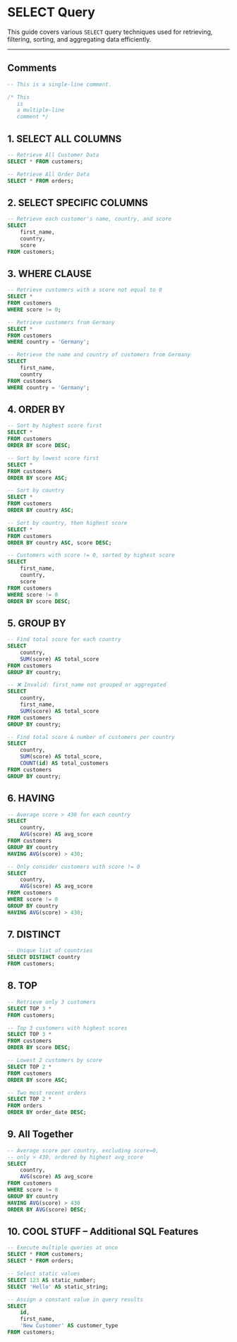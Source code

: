 # SELECT Query

This guide covers various `SELECT` query techniques used for retrieving, filtering, sorting, and aggregating data efficiently.

---

## Comments

```sql
-- This is a single-line comment.

/* This
   is
   a multiple-line
   comment */
```

## 1. SELECT ALL COLUMNS
```sql
-- Retrieve All Customer Data
SELECT * FROM customers;

-- Retrieve All Order Data
SELECT * FROM orders;
```

## 2. SELECT SPECIFIC COLUMNS
```sql
-- Retrieve each customer's name, country, and score
SELECT 
    first_name,
    country, 
    score
FROM customers;
```

## 3. WHERE CLAUSE
```sql
-- Retrieve customers with a score not equal to 0
SELECT * 
FROM customers
WHERE score != 0;

-- Retrieve customers from Germany
SELECT * 
FROM customers
WHERE country = 'Germany';

-- Retrieve the name and country of customers from Germany
SELECT
    first_name,
    country
FROM customers
WHERE country = 'Germany';
```

## 4. ORDER BY
```sql
-- Sort by highest score first
SELECT * 
FROM customers
ORDER BY score DESC;

-- Sort by lowest score first
SELECT * 
FROM customers
ORDER BY score ASC;

-- Sort by country
SELECT * 
FROM customers
ORDER BY country ASC;

-- Sort by country, then highest score
SELECT * 
FROM customers
ORDER BY country ASC, score DESC;

-- Customers with score != 0, sorted by highest score
SELECT
    first_name,
    country,
    score
FROM customers
WHERE score != 0
ORDER BY score DESC;
```

## 5. GROUP BY
```sql
-- Find total score for each country
SELECT 
    country,
    SUM(score) AS total_score
FROM customers
GROUP BY country;

-- ❌ Invalid: first_name not grouped or aggregated
SELECT 
    country,
    first_name,
    SUM(score) AS total_score
FROM customers
GROUP BY country;

-- Find total score & number of customers per country
SELECT 
    country,
    SUM(score) AS total_score,
    COUNT(id) AS total_customers
FROM customers
GROUP BY country;
```

## 6. HAVING
```sql
-- Average score > 430 for each country
SELECT
    country,
    AVG(score) AS avg_score
FROM customers
GROUP BY country
HAVING AVG(score) > 430;

-- Only consider customers with score != 0
SELECT
    country,
    AVG(score) AS avg_score
FROM customers
WHERE score != 0
GROUP BY country
HAVING AVG(score) > 430;
```

## 7. DISTINCT
```sql
-- Unique list of countries
SELECT DISTINCT country
FROM customers;
```

## 8. TOP
```sql
-- Retrieve only 3 customers
SELECT TOP 3 * 
FROM customers;

-- Top 3 customers with highest scores
SELECT TOP 3 *
FROM customers
ORDER BY score DESC;

-- Lowest 2 customers by score
SELECT TOP 2 *
FROM customers
ORDER BY score ASC;

-- Two most recent orders
SELECT TOP 2 *
FROM orders
ORDER BY order_date DESC;
```

## 9. All Together
```sql
-- Average score per country, excluding score=0,
-- only > 430, ordered by highest avg_score
SELECT
    country,
    AVG(score) AS avg_score
FROM customers
WHERE score != 0
GROUP BY country
HAVING AVG(score) > 430
ORDER BY AVG(score) DESC;
```

## 10. COOL STUFF – Additional SQL Features
```sql
-- Execute multiple queries at once
SELECT * FROM customers;
SELECT * FROM orders;

-- Select static values
SELECT 123 AS static_number;
SELECT 'Hello' AS static_string;

-- Assign a constant value in query results
SELECT
    id,
    first_name,
    'New Customer' AS customer_type
FROM customers;
```